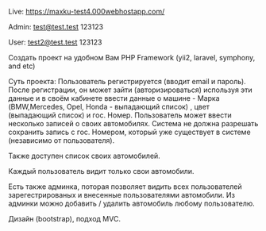 Live: https://maxku-test4.000webhostapp.com/

Admin: test@test.test 123123

User: test2@test.test 123123

Создать проект на удобном Вам PHP Framework (yii2, laravel, symphony, and etc)
 
Суть проекта:
Пользователь регистрируется (вводит email и пароль).
После регистрации, он может зайти (авторизироваться) используя эти данные и в своём кабинете ввести данные о машине - Марка (BMW,Mercedes, Opel, Honda  - выпадающий список) , цвет (выпадающий список) и гос. Номер.
Пользователь может ввести несколько записей о своих автомобилях.
Система не должна разрешать сохранить запись с гос. Номером, который уже существует в системе (независимо от пользователя).
 
Также доступен список своих автомобилей.
 
Каждый пользователь видит только свои автомобили.
 
Есть также админка, поторая позволяет видить всех пользователей зарегестрированых и внесенные пользователями автомобили.
Из админки можно добавить / удалить автомобиль любому пользователю.
 
Дизайн (bootstrap), подход MVC.
